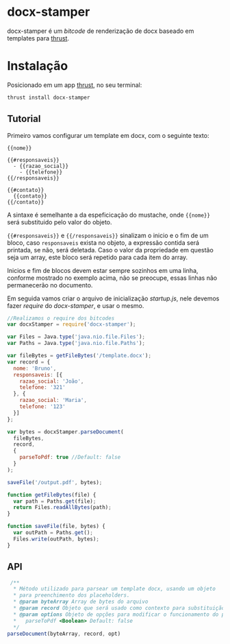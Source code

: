 docx-stamper
===============

docx-stamper é um *bitcode* de renderização de docx baseado em templates para [thrust](https://github.com/thrustjs/thrust).

# Instalação

Posicionado em um app [thrust](https://github.com/thrustjs/thrust), no seu terminal:

```bash
thrust install docx-stamper
```

## Tutorial

Primeiro vamos configurar um template em docx, com o seguinte texto:

```
{{nome}}

{{#responsaveis}}
  - {{razao_social}}
    - {{telefone}}
{{/responsaveis}}

{{#contato}}
  {{contato}}
{{/contato}}
```
A sintaxe é semelhante a da espeficicação do mustache, onde `{{nome}}` será substituido pelo valor do objeto.

`{{#responsaveis}}` e `{{/responsaveis}}` sinalizam o inicio e o fim de um bloco, caso `responsaveis` exista no objeto, a expressão contida será printada, se não, será deletada.
Caso o valor da propriedade em questão seja um array, este bloco será repetido para cada item do array.

Inicios e fim de blocos devem estar sempre sozinhos em uma linha, conforme mostrado no exemplo acima, não se preocupe, essas linhas não permanecerão no documento.

Em seguida vamos criar o arquivo de inicialização *startup.js*, nele devemos fazer *require* do *docx-stamper*, e usar o mesmo.

```javascript
//Realizamos o require dos bitcodes
var docxStamper = require('docx-stamper');

var Files = Java.type('java.nio.file.Files');
var Paths = Java.type('java.nio.file.Paths');

var fileBytes = getFileBytes('/template.docx');
var record = {
  nome: 'Bruno',
  responsaveis: [{
    razao_social: 'João',
    telefone: '321'
  }, {
    razao_social: 'Maria',
    telefone: '123'
  }]
};

var bytes = docxStamper.parseDocument(
  fileBytes,
  record,
  {
    parseToPdf: true //Default: false
  }
);

saveFile('/output.pdf', bytes);

function getFileBytes(file) {
  var path = Paths.get(file);
  return Files.readAllBytes(path);
}

function saveFile(file, bytes) {
  var outPath = Paths.get();
  Files.write(outPath, bytes);
}


```

## API

```javascript
 /**
  * Método utilizado para parsear um template docx, usando um objeto
  * para preenchimento dos placeholders.
  * @param byteArray Array de bytes do arquivo
  * @param record Objeto que será usado como contexto para substituição dos placeholders
  * @param options Objeto de opções para modificar o funcionamento do parser. 
  *   parseToPdf <Boolean> Default: false
  */
parseDocument(byteArray, record, opt)
```
